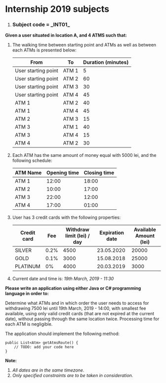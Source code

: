 # Internship 2019 subjects

1. <h3>Subject code = _INT01_ </h3>

**Given a user situated in location A, and 4 ATMS such that:**
1. The walking time between starting point and ATMs as well as between each ATMs is presented below:
    
    | From                 | To           | Duration (minutes) |
    |----------------------|--------------|--------------------|
    | User starting point  | ATM 1        | 5                  |
    | User starting point  | ATM 2        | 60                 |
    | User starting point  | ATM 3        | 30                 |
    | User starting point  | ATM 4        | 45                 |
    | ATM 1                | ATM 2        | 40                 |
    | ATM 1                | ATM 4        | 45                 |
    | ATM 2                | ATM 3        | 15                 |
    | ATM 3                | ATM 1        | 40                 |
    | ATM 3                | ATM 4        | 15                 |
    | ATM 4                | ATM 2        | 30                 |
    
2. Each ATM has the same amount of money equal with 5000 lei, and the following schedule:

    | ATM Name | Opening time | Closing time |
    |----------|--------------|--------------|
    | ATM 1    | 12:00        | 18:00        |
    | ATM 2    | 10:00        | 17:00        |
    | ATM 3    | 22:00        | 12:00        |
    | ATM 4    | 17:00        | 01:00        |

3. User has 3 credit cards with the following properties:

    | Credit card | Fee  | Withdraw limit (lei) / day  | Expiration date| Available Amount (lei)|
    |-------------|------|-----------------------------|----------------|-----------------------|
    | SILVER      | 0.2% | 4500                        | 23.05.2020     | 20000                 |
    | GOLD        | 0.1% | 3000                        | 15.08.2018     | 25000                 |
    | PLATINUM    | 0%   | 4000                        | 20.03.2019     | 3000                  |

4. Current date and time is: *19th March, 2019 - 11:30*

**Please write an application using either Java or C# programming language in order to:**

 Determine what ATMs and in which order the user needs to access for withdrawing 7500 lei until 19th March, 2019 - 14:00, with smallest fee available,
using only valid credit cards (that are not expired at the current date),
without passing through the same location twice.
Processing time for each ATM is negligible.

The application should implement the following method:

    public List<Atm> getAtmsRoute() {
        // TODO: add your code here
    }



**Note:**

1. *All dates are in the same timezone.*
2. *Only specified constraints are to be taken in consideration.*
